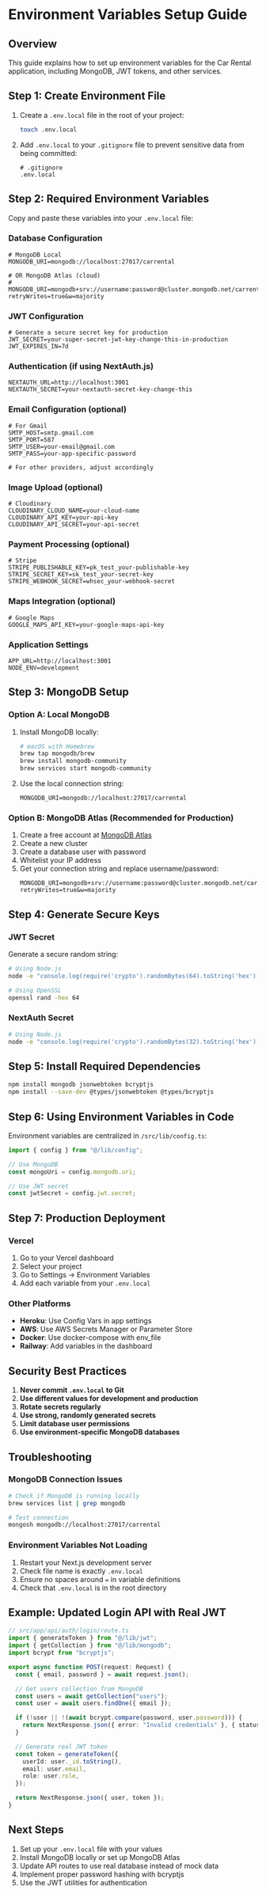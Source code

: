# Environment Variables Setup Guide

## Overview

This guide explains how to set up environment variables for the Car Rental application, including MongoDB, JWT tokens, and other services.

## Step 1: Create Environment File

1. Create a `.env.local` file in the root of your project:

   ```bash
   touch .env.local
   ```

2. Add `.env.local` to your `.gitignore` file to prevent sensitive data from being committed:
   ```
   # .gitignore
   .env.local
   ```

## Step 2: Required Environment Variables

Copy and paste these variables into your `.env.local` file:

### Database Configuration

```env
# MongoDB Local
MONGODB_URI=mongodb://localhost:27017/carrental

# OR MongoDB Atlas (cloud)
# MONGODB_URI=mongodb+srv://username:password@cluster.mongodb.net/carrental?retryWrites=true&w=majority
```

### JWT Configuration

```env
# Generate a secure secret key for production
JWT_SECRET=your-super-secret-jwt-key-change-this-in-production
JWT_EXPIRES_IN=7d
```

### Authentication (if using NextAuth.js)

```env
NEXTAUTH_URL=http://localhost:3001
NEXTAUTH_SECRET=your-nextauth-secret-key-change-this
```

### Email Configuration (optional)

```env
# For Gmail
SMTP_HOST=smtp.gmail.com
SMTP_PORT=587
SMTP_USER=your-email@gmail.com
SMTP_PASS=your-app-specific-password

# For other providers, adjust accordingly
```

### Image Upload (optional)

```env
# Cloudinary
CLOUDINARY_CLOUD_NAME=your-cloud-name
CLOUDINARY_API_KEY=your-api-key
CLOUDINARY_API_SECRET=your-api-secret
```

### Payment Processing (optional)

```env
# Stripe
STRIPE_PUBLISHABLE_KEY=pk_test_your-publishable-key
STRIPE_SECRET_KEY=sk_test_your-secret-key
STRIPE_WEBHOOK_SECRET=whsec_your-webhook-secret
```

### Maps Integration (optional)

```env
# Google Maps
GOOGLE_MAPS_API_KEY=your-google-maps-api-key
```

### Application Settings

```env
APP_URL=http://localhost:3001
NODE_ENV=development
```

## Step 3: MongoDB Setup

### Option A: Local MongoDB

1. Install MongoDB locally:

   ```bash
   # macOS with Homebrew
   brew tap mongodb/brew
   brew install mongodb-community
   brew services start mongodb-community
   ```

2. Use the local connection string:
   ```env
   MONGODB_URI=mongodb://localhost:27017/carrental
   ```

### Option B: MongoDB Atlas (Recommended for Production)

1. Create a free account at [MongoDB Atlas](https://www.mongodb.com/cloud/atlas)
2. Create a new cluster
3. Create a database user with password
4. Whitelist your IP address
5. Get your connection string and replace username/password:
   ```env
   MONGODB_URI=mongodb+srv://username:password@cluster.mongodb.net/carrental?retryWrites=true&w=majority
   ```

## Step 4: Generate Secure Keys

### JWT Secret

Generate a secure random string:

```bash
# Using Node.js
node -e "console.log(require('crypto').randomBytes(64).toString('hex'))"

# Using OpenSSL
openssl rand -hex 64
```

### NextAuth Secret

```bash
# Using Node.js
node -e "console.log(require('crypto').randomBytes(32).toString('hex'))"
```

## Step 5: Install Required Dependencies

```bash
npm install mongodb jsonwebtoken bcryptjs
npm install --save-dev @types/jsonwebtoken @types/bcryptjs
```

## Step 6: Using Environment Variables in Code

Environment variables are centralized in `/src/lib/config.ts`:

```typescript
import { config } from "@/lib/config";

// Use MongoDB
const mongoUri = config.mongodb.uri;

// Use JWT secret
const jwtSecret = config.jwt.secret;
```

## Step 7: Production Deployment

### Vercel

1. Go to your Vercel dashboard
2. Select your project
3. Go to Settings → Environment Variables
4. Add each variable from your `.env.local`

### Other Platforms

- **Heroku**: Use Config Vars in app settings
- **AWS**: Use AWS Secrets Manager or Parameter Store
- **Docker**: Use docker-compose with env_file
- **Railway**: Add variables in the dashboard

## Security Best Practices

1. **Never commit `.env.local` to Git**
2. **Use different values for development and production**
3. **Rotate secrets regularly**
4. **Use strong, randomly generated secrets**
5. **Limit database user permissions**
6. **Use environment-specific MongoDB databases**

## Troubleshooting

### MongoDB Connection Issues

```bash
# Check if MongoDB is running locally
brew services list | grep mongodb

# Test connection
mongosh mongodb://localhost:27017/carrental
```

### Environment Variables Not Loading

1. Restart your Next.js development server
2. Check file name is exactly `.env.local`
3. Ensure no spaces around `=` in variable definitions
4. Check that `.env.local` is in the root directory

## Example: Updated Login API with Real JWT

```typescript
// src/app/api/auth/login/route.ts
import { generateToken } from "@/lib/jwt";
import { getCollection } from "@/lib/mongodb";
import bcrypt from "bcryptjs";

export async function POST(request: Request) {
  const { email, password } = await request.json();

  // Get users collection from MongoDB
  const users = await getCollection("users");
  const user = await users.findOne({ email });

  if (!user || !(await bcrypt.compare(password, user.password))) {
    return NextResponse.json({ error: "Invalid credentials" }, { status: 401 });
  }

  // Generate real JWT token
  const token = generateToken({
    userId: user._id.toString(),
    email: user.email,
    role: user.role,
  });

  return NextResponse.json({ user, token });
}
```

## Next Steps

1. Set up your `.env.local` file with your values
2. Install MongoDB locally or set up MongoDB Atlas
3. Update API routes to use real database instead of mock data
4. Implement proper password hashing with bcryptjs
5. Use the JWT utilities for authentication
